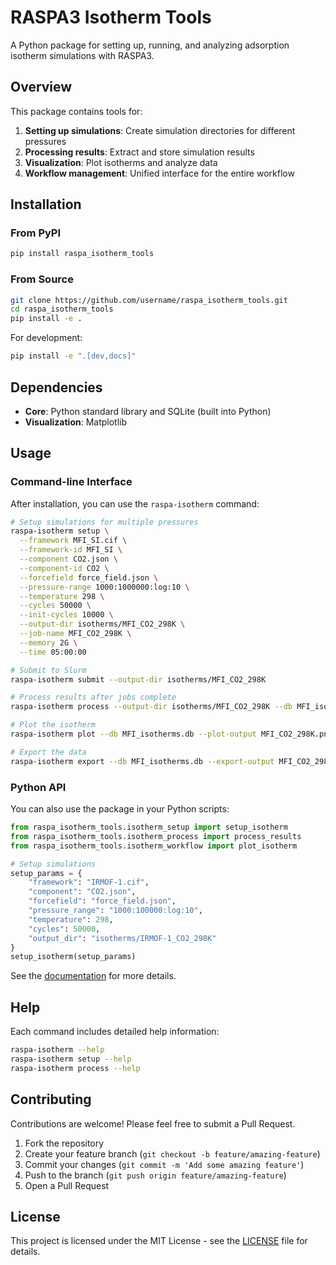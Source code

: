 # RASPA3 Isotherm Tools

A Python package for setting up, running, and analyzing adsorption isotherm simulations with RASPA3.

## Overview

This package contains tools for:

1. **Setting up simulations**: Create simulation directories for different pressures
2. **Processing results**: Extract and store simulation results
3. **Visualization**: Plot isotherms and analyze data
4. **Workflow management**: Unified interface for the entire workflow

## Installation

### From PyPI

```bash
pip install raspa_isotherm_tools
```

### From Source

```bash
git clone https://github.com/username/raspa_isotherm_tools.git
cd raspa_isotherm_tools
pip install -e .
```

For development:

```bash
pip install -e ".[dev,docs]"
```

## Dependencies

- **Core**: Python standard library and SQLite (built into Python)
- **Visualization**: Matplotlib

## Usage

### Command-line Interface

After installation, you can use the `raspa-isotherm` command:

```bash
# Setup simulations for multiple pressures
raspa-isotherm setup \
  --framework MFI_SI.cif \
  --framework-id MFI_SI \
  --component CO2.json \
  --component-id CO2 \
  --forcefield force_field.json \
  --pressure-range 1000:1000000:log:10 \
  --temperature 298 \
  --cycles 50000 \
  --init-cycles 10000 \
  --output-dir isotherms/MFI_CO2_298K \
  --job-name MFI_CO2_298K \
  --memory 2G \
  --time 05:00:00

# Submit to Slurm
raspa-isotherm submit --output-dir isotherms/MFI_CO2_298K

# Process results after jobs complete
raspa-isotherm process --output-dir isotherms/MFI_CO2_298K --db MFI_isotherms.db

# Plot the isotherm
raspa-isotherm plot --db MFI_isotherms.db --plot-output MFI_CO2_298K.png

# Export the data
raspa-isotherm export --db MFI_isotherms.db --export-output MFI_CO2_298K.csv
```

### Python API

You can also use the package in your Python scripts:

```python
from raspa_isotherm_tools.isotherm_setup import setup_isotherm
from raspa_isotherm_tools.isotherm_process import process_results
from raspa_isotherm_tools.isotherm_workflow import plot_isotherm

# Setup simulations
setup_params = {
    "framework": "IRMOF-1.cif",
    "component": "CO2.json",
    "forcefield": "force_field.json",
    "pressure_range": "1000:100000:log:10",
    "temperature": 298,
    "cycles": 50000,
    "output_dir": "isotherms/IRMOF-1_CO2_298K"
}
setup_isotherm(setup_params)
```

See the [documentation](https://raspa-isotherm-tools.readthedocs.io) for more details.

## Help

Each command includes detailed help information:

```bash
raspa-isotherm --help
raspa-isotherm setup --help
raspa-isotherm process --help
```

## Contributing

Contributions are welcome! Please feel free to submit a Pull Request.

1. Fork the repository
2. Create your feature branch (`git checkout -b feature/amazing-feature`)
3. Commit your changes (`git commit -m 'Add some amazing feature'`)
4. Push to the branch (`git push origin feature/amazing-feature`)
5. Open a Pull Request

## License

This project is licensed under the MIT License - see the [LICENSE](LICENSE) file for details.